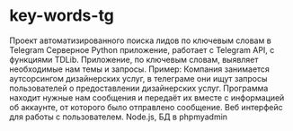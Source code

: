 # key-words-tg
Проект автоматизированного поиска лидов по ключевым словам в Telegram
Серверное Python приложение, работает с Telegram API, с функциями TDLib.
Приложение, по ключевым словам, выявляет необходимые нам темы и запросы.
Пример: Компания занимается аутсорсингом дизайнерских услуг, в телеграме они ищут запросы пользователей о предоставлении дизайнерских услуг. Программа находит нужные нам сообщения и передаёт их вместе с информацией об аккаунте, от которого было отправлено сообщение.
Веб интерфейс для работы с пользователем. Node.js, БД в phpmyadmin
